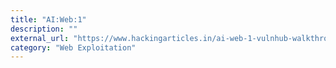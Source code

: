 ```yaml
---
title: "AI:Web:1"
description: ""
external_url: "https://www.hackingarticles.in/ai-web-1-vulnhub-walkthrough/"
category: "Web Exploitation"
---
```

